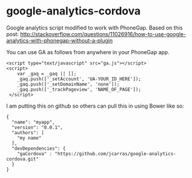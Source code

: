 google-analytics-cordova
========================

Google analytics script modified to work with PhoneGap. Based on this post: http://stackoverflow.com/questions/11026916/how-to-use-google-analytics-with-phonegap-without-a-plugin

You can use GA as follows from anywhere in your PhoneGap app.

```
<script type="text/javascript" src="ga.js"></script>
<script>
 	var _gaq = _gaq || [];
    _gaq.push(['_setAccount', 'UA-YOUR_ID_HERE']);
    _gaq.push(['_setDomainName', 'none']);
    _gaq.push(['_trackPageview', 'NAME_OF_PAGE']);
 </script>
```

I am putting this on github so others can pull this in using Bower like so:

```
{
  "name": "myapp",
  "version": "0.0.1",
  "authors": [
    "my name"
  ],
  "devDependencies": {
    "gaCordova" : "https://github.com/jcarras/google-analytics-cordova.git"
  }
}
```
